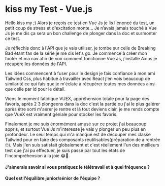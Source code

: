 # kiss my Test - Vue.js
Hello kiss my ;)
Alors je reçois ce test en Vue Js je lis l'énoncé du test, un petit coup de stress et d'excitation monte... Je n’avais jamais touché à Vue Js je me dis ça sera un bon challenge de plonger dans la doc et surmonter ce test.

Je réflechis donc à l'API que je vais utiliser, je tombe sur celle de Breaking Bad étant fan de la série je me dis let's go. Je commence à créer mon footer et ma nav afin de voir comment fonctionne Vue Js, j'installe Axios je récupère les données de l'API. 

Les idées commencent à fuser pour le design je fais confiance à mon ami Tailwind Css, plus habitué à travailler avec React j'en vois beaucoup de similarité ce qui fais que je m'éclate à récupérer toutes mes données ainsi que celle par id pour le détail.

Viens le moment fatidique VUEX, appréhension totale pour la page des favoris, après 2 3 plongeons dans la doc c'est la partie ou j'ai le plus galérer après être sorti m'aérer je rentre et là tout deviens clair, je me rends compte que VueX est vraiment géniale pour stocker les favoris.


Finalement je me suis énormément amusé sur ce projet j'ai beaucoup appris, et surtout Vue Js m'interesse je vais y plonger un peu plus en profondeur. 
Le seul temps qui m'a manqué est de découper mes classe Tailwind pour en faire des composants réutilisables(préparation de a rentrée 🙄). 
Mais j'en suis satisfait globalement et c'est réellement l'un des meilleurs test que j'ai pu effectuer, je suis passé par tout les états de l'incompréhension à la joie 😂🤣.

#### J'aimerais savoir si vous pratiquez le télétravail et à quel fréquence ?
#### Quel est l'équilibre junior/sénior de l'équipe ? 
